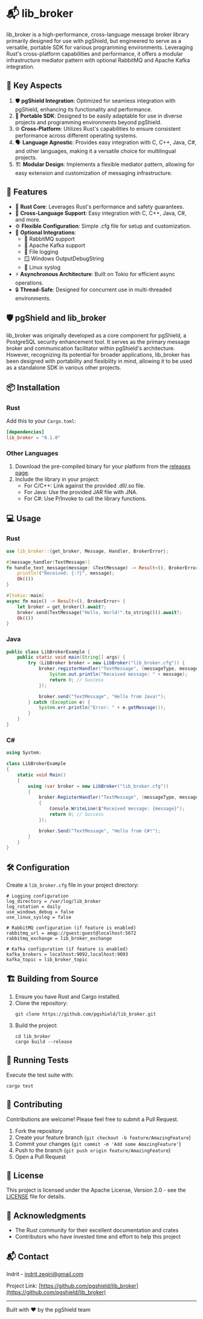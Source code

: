 # 📬 lib_broker

lib_broker is a high-performance, cross-language message broker library primarily designed for use with pgShield, but engineered to serve as a versatile, portable SDK for various programming environments. Leveraging Rust's cross-platform capabilities and performance, it offers a modular infrastructure mediator pattern with optional RabbitMQ and Apache Kafka integration.

## 🌟 Key Aspects

1. 🛡️ **pgShield Integration**: Optimized for seamless integration with pgShield, enhancing its functionality and performance.
2. 🧩 **Portable SDK**: Designed to be easily adaptable for use in diverse projects and programming environments beyond pgShield.
3. 🌐 **Cross-Platform**: Utilizes Rust's capabilities to ensure consistent performance across different operating systems.
4. 🗣️ **Language Agnostic**: Provides easy integration with C, C++, Java, C#, and other languages, making it a versatile choice for multilingual projects.
5. 🏗️ **Modular Design**: Implements a flexible mediator pattern, allowing for easy extension and customization of messaging infrastructure.

## 🚀 Features

- 🦀 **Rust Core**: Leverages Rust's performance and safety guarantees.
- 🔌 **Cross-Language Support**: Easy integration with C, C++, Java, C#, and more.
- ⚙️ **Flexible Configuration**: Simple .cfg file for setup and customization.
- 🔧 **Optional Integrations**: 
  - 🐰 RabbitMQ support
  - 🐘 Apache Kafka support
  - 📁 File logging
  - 🪟 Windows OutputDebugString
  - 🐧 Linux syslog
- ⚡ **Asynchronous Architecture**: Built on Tokio for efficient async operations.
- 🔒 **Thread-Safe**: Designed for concurrent use in multi-threaded environments.

## 🛡️ pgShield and lib_broker

lib_broker was originally developed as a core component for pgShield, a PostgreSQL security enhancement tool. It serves as the primary message broker and communication facilitator within pgShield's architecture. However, recognizing its potential for broader applications, lib_broker has been designed with portability and flexibility in mind, allowing it to be used as a standalone SDK in various other projects.

## 📦 Installation

### Rust

Add this to your `Cargo.toml`:

```toml
[dependencies]
lib_broker = "0.1.0"
```

### Other Languages

1. Download the pre-compiled binary for your platform from the [releases page](https://github.com/pgShield/lib_broker/releases).
2. Include the library in your project:
   - For C/C++: Link against the provided .dll/.so file.
   - For Java: Use the provided JAR file with JNA.
   - For C#: Use P/Invoke to call the library functions.

## 💻 Usage

### Rust

```rust
use lib_broker::{get_broker, Message, Handler, BrokerError};

#[message_handler(TextMessage)]
fn handle_text_message(message: &TextMessage) -> Result<(), BrokerError> {
    println!("Received: {:?}", message);
    Ok(())
}

#[tokio::main]
async fn main() -> Result<(), BrokerError> {
    let broker = get_broker().await?;
    broker.send(TextMessage("Hello, World!".to_string())).await?;
    Ok(())
}
```

### Java

```java
public class LibBrokerExample {
    public static void main(String[] args) {
        try (LibBroker broker = new LibBroker("lib_broker.cfg")) {
            broker.registerHandler("TextMessage", (messageType, message) -> {
                System.out.println("Received message: " + message);
                return 0; // Success
            });

            broker.send("TextMessage", "Hello from Java!");
        } catch (Exception e) {
            System.err.println("Error: " + e.getMessage());
        }
    }
}
```

### C#

```csharp
using System;

class LibBrokerExample
{
    static void Main()
    {
        using (var broker = new LibBroker("lib_broker.cfg"))
        {
            broker.RegisterHandler("TextMessage", (messageType, message) =>
            {
                Console.WriteLine($"Received message: {message}");
                return 0; // Success
            });

            broker.Send("TextMessage", "Hello from C#!");
        }
    }
}
```

## 🛠️ Configuration

Create a `lib_broker.cfg` file in your project directory:

```
# Logging configuration
log_directory = /var/log/lib_broker
log_rotation = daily
use_windows_debug = false
use_linux_syslog = false

# RabbitMQ configuration (if feature is enabled)
rabbitmq_url = amqp://guest:guest@localhost:5672
rabbitmq_exchange = lib_broker_exchange

# Kafka configuration (if feature is enabled)
kafka_brokers = localhost:9092,localhost:9093
kafka_topic = lib_broker_topic
```

## 🏗️ Building from Source

1. Ensure you have Rust and Cargo installed.
2. Clone the repository:
   ```
   git clone https://github.com/pgshield/lib_broker.git
   ```
3. Build the project:
   ```
   cd lib_broker
   cargo build --release
   ```

## 🧪 Running Tests

Execute the test suite with:

```
cargo test
```

## 🤝 Contributing

Contributions are welcome! Please feel free to submit a Pull Request.

1. Fork the repository
2. Create your feature branch (`git checkout -b feature/AmazingFeature`)
3. Commit your changes (`git commit -m 'Add some AmazingFeature'`)
4. Push to the branch (`git push origin feature/AmazingFeature`)
5. Open a Pull Request

## 📄 License

This project is licensed under the Apache License, Version 2.0 - see the [LICENSE](LICENSE) file for details.

## 🙏 Acknowledgments

- The Rust community for their excellent documentation and crates
- Contributors who have invested time and effort to help this project

## 📬 Contact

Indrit - indrit.zeqiri@gmail.com

Project Link: [https://github.com/pgshield/lib_broker](https://github.com/pgshield/lib_broker)

---

Built with ❤️ by the pgShield team
